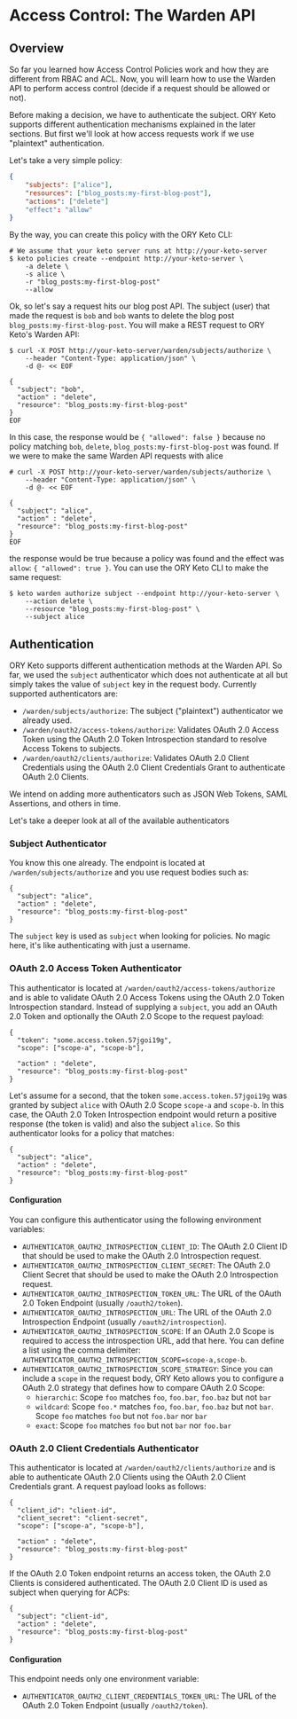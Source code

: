 # Access Control: The Warden API

<!-- toc -->

## Overview

So far you learned how Access Control Policies work and how they are different from RBAC and ACL. Now, you will learn
how to use the Warden API to perform access control (decide if a request should be allowed or not).

Before making a decision, we have to authenticate the subject. ORY Keto supports different authentication mechanisms
explained in the later sections. But first we'll look at how access requests work if we use "plaintext" authentication.

Let's take a very simple policy:

```json
{
    "subjects": ["alice"],
    "resources": ["blog_posts:my-first-blog-post"],
    "actions": ["delete"]
    "effect": "allow"
}
```

By the way, you can create this policy with the ORY Keto CLI:

```
# We assume that your keto server runs at http://your-keto-server
$ keto policies create --endpoint http://your-keto-server \
    -a delete \
    -s alice \
    -r "blog_posts:my-first-blog-post"
    --allow
```

Ok, so let's say a request hits our blog post API. The subject (user) that made the request is `bob` and `bob` wants
to delete the blog post `blog_posts:my-first-blog-post`. You will make a REST request to ORY Keto's Warden API:

```
$ curl -X POST http://your-keto-server/warden/subjects/authorize \
    --header "Content-Type: application/json" \
    -d @- << EOF

{
  "subject": "bob",
  "action" : "delete",
  "resource": "blog_posts:my-first-blog-post"
}
EOF
```

In this case, the response would be `{ "allowed": false }` because no policy matching `bob`, `delete`,
`blog_posts:my-first-blog-post` was found. If we were to make the same Warden API requests with alice

```
# curl -X POST http://your-keto-server/warden/subjects/authorize \
    --header "Content-Type: application/json" \
    -d @- << EOF

{
  "subject": "alice",
  "action" : "delete",
  "resource": "blog_posts:my-first-blog-post"
}
EOF
```

the response would be true because a policy was found and the effect was `allow`: `{ "allowed": true }`. You can
use the ORY Keto CLI to make the same request:

```
$ keto warden authorize subject --endpoint http://your-keto-server \
    --action delete \
    --resource "blog_posts:my-first-blog-post" \
    --subject alice
```

## Authentication

ORY Keto supports different authentication methods at the Warden API. So far, we used the `subject` authenticator
which does not authenticate at all but simply takes the value of `subject` key in the request body. Currently supported
authenticators are:

* `/warden/subjects/authorize`: The subject ("plaintext") authenticator we already used.
* `/warden/oauth2/access-tokens/authorize`: Validates OAuth 2.0 Access Token using the OAuth 2.0 Token Introspection
standard to resolve Access Tokens to subjects.
* `/warden/oauth2/clients/authorize`: Validates OAuth 2.0 Client Credentials using the OAuth 2.0 Client Credentials
Grant to authenticate OAuth 2.0 Clients.

We intend on adding more authenticators such as JSON Web Tokens, SAML Assertions, and others in time.

Let's take a deeper look at all of the available authenticators

### Subject Authenticator

You know this one already. The endpoint is located at `/warden/subjects/authorize` and you use request bodies such
as:

```
{
  "subject": "alice",
  "action" : "delete",
  "resource": "blog_posts:my-first-blog-post"
}
```

The `subject` key is used as `subject` when looking for policies. No magic here, it's like authenticating with just
a username.

### OAuth 2.0 Access Token Authenticator

This authenticator is located at `/warden/oauth2/access-tokens/authorize` and is able to validate OAuth 2.0 Access Tokens
using the OAuth 2.0 Token Introspection standard. Instead of supplying a `subject`, you add an OAuth 2.0 Token and
optionally the OAuth 2.0 Scope to the request payload:

```
{
  "token": "some.access.token.57jgoi19g",
  "scope": ["scope-a", "scope-b"],

  "action" : "delete",
  "resource": "blog_posts:my-first-blog-post"
}
```

Let's assume for a second, that the token `some.access.token.57jgoi19g` was granted by subject `alice` with OAuth 2.0 Scope
`scope-a` and `scope-b`. In this case, the OAuth 2.0 Token Introspection endpoint would return a positive response (the token
is valid) and also the subject `alice`. So this authenticator looks for a policy that matches:

```
{
  "subject": "alice",
  "action" : "delete",
  "resource": "blog_posts:my-first-blog-post"
}
```

#### Configuration

You can configure this authenticator using the following environment variables:

* `AUTHENTICATOR_OAUTH2_INTROSPECTION_CLIENT_ID`: The OAuth 2.0 Client ID that should be used to make the OAuth 2.0
Introspection request.
* `AUTHENTICATOR_OAUTH2_INTROSPECTION_CLIENT_SECRET`: The OAuth 2.0 Client Secret that should be used to make the OAuth 2.0
Introspection request.
* `AUTHENTICATOR_OAUTH2_INTROSPECTION_TOKEN_URL`: The URL of the OAuth 2.0 Token Endpoint (usually `/oauth2/token`).
* `AUTHENTICATOR_OAUTH2_INTROSPECTION_URL`: The URL of the OAuth 2.0 Introspection Endpoint (usually `/oauth2/introspection`).
* `AUTHENTICATOR_OAUTH2_INTROSPECTION_SCOPE`: If an OAuth 2.0 Scope is required to access the introspection URL, add that here.
You can define a list using the comma delimiter: `AUTHENTICATOR_OAUTH2_INTROSPECTION_SCOPE=scope-a,scope-b`.
* `AUTHENTICATOR_OAUTH2_INTROSPECTION_SCOPE_STRATEGY`: Since you can include a `scope` in the request body, ORY Keto
allows you to configure a OAuth 2.0 strategy that defines how to compare OAuth 2.0 Scope:
  * `hierarchic`: Scope `foo` matches `foo`, `foo.bar`, `foo.baz` but not `bar`
  * `wildcard`: Scope `foo.*` matches `foo`, `foo.bar`, `foo.baz` but not `bar`. Scope `foo` matches `foo` but not `foo.bar` nor `bar`
  * `exact`: Scope `foo` matches `foo` but not `bar` nor `foo.bar`

### OAuth 2.0 Client Credentials Authenticator

This authenticator is located at `/warden/oauth2/clients/authorize` and is able to authenticate OAuth 2.0 Clients
using the OAuth 2.0 Client Credentials grant. A request payload looks as follows:

```
{
  "client_id": "client-id",
  "client_secret": "client-secret",
  "scope": ["scope-a", "scope-b"],

  "action" : "delete",
  "resource": "blog_posts:my-first-blog-post"
}
```

If the OAuth 2.0 Token endpoint returns an access token, the OAuth 2.0 Clients is considered authenticated. The OAuth 2.0
Client ID is used as subject when querying for ACPs:

```
{
  "subject": "client-id",
  "action" : "delete",
  "resource": "blog_posts:my-first-blog-post"
}
```

#### Configuration

This endpoint needs only one environment variable:

* `AUTHENTICATOR_OAUTH2_CLIENT_CREDENTIALS_TOKEN_URL`: The URL of the OAuth 2.0 Token Endpoint (usually `/oauth2/token`).